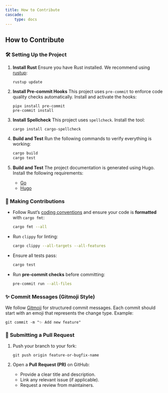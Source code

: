 ```yaml
---
title: How to Contribute
cascade:
    type: docs
---
```


## How to Contribute

### 🛠 Setting Up the Project

1. **Install Rust**
   Ensure you have Rust installed. We recommend using [rustup](https://rustup.rs/):

   ```shell
   rustup update
   ```

2. **Install Pre-commit Hooks**
   This project uses `pre-commit` to enforce code quality checks automatically. Install and activate the hooks:

   ```shell
   pipx install pre-commit
   pre-commit install
   ```

3. **Install Spellcheck**
   This project uses `spellcheck`. Install the tool:

    ```shell
    cargo install cargo-spellcheck
    ```

4. **Build and Test**
   Run the following commands to verify everything is working:

   ```sh
   cargo build
   cargo test
   ```

4. **Build and Test**
   The project documentation is generated using Hugo. Install the following requirements:

   - [Go](https://go.dev/)
   - [Hugo](https://gohugo.io/installation/)

### 🚀 Making Contributions

- Follow Rust’s [coding conventions](https://doc.rust-lang.org/1.0.0/style/) and ensure your code is **formatted** with
  `cargo fmt`:

  ```sh
  cargo fmt --all
  ```

- Run `clippy` for linting:

  ```sh
  cargo clippy --all-targets --all-features
  ```

- Ensure all tests pass:

  ```sh
  cargo test
  ```

- Run **pre-commit checks** before committing:

  ```sh
  pre-commit run --all-files
  ```

### ✨ Commit Messages (Gitmoji Style)

We follow [Gitmoji](https://gitmoji.dev/) for structured commit messages. Each commit should start with an emoji that
represents the change type. Example:

```shell
git commit -m "✨ Add new feature"
```

### 📜 Submitting a Pull Request

1. Push your branch to your fork:

   ```shell
   git push origin feature-or-bugfix-name
   ```

2. Open a **Pull Request (PR)** on GitHub:
    - Provide a clear title and description.
    - Link any relevant issue (if applicable).
    - Request a review from maintainers.
